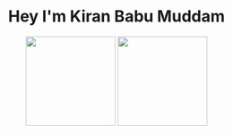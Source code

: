
<h1 align="center">Hey I'm Kiran Babu Muddam</h1> 

<p align="center"> <img src="https://octodex.github.com/images/daftpunktocat-thomas.gif" height="160px" width="160px"> <img src="https://octodex.github.com/images/daftpunktocat-guy.gif" height="160px" width="160px"> </p>

<!--
- 🔭 I'm a Software Engineer - Full Stack at [GooseFX](https://goosefx.io) with over three years of **Software Engineering (Full Stack)** experience at fast growing tech startups like [Niyo Solutions](https://goniyo.com/), [Twin Health](https://twinhealth.com/) and [Testsigma](https://testsigma.com/).
- 🌱 I have professional experience working with Rust, React, Java, Typescript, Node.js, Python, MySQL, PostgreSQL, MongoDB. I've made several [contributions to open source](https://github.com/kiranmuddam), to tools such as [TIGMINT](https://github.com/TIGMINT), [WatABot](https://github.com/WatABot) and [many more](https://github.com/kiranmuddam).
- ⚡ In addition to my open-source contributions, I relish attending global tech events, fostering connections with industry professionals through networking.
- 👨‍💻 This is my personal github profile. [@kirangoose](https://github.com/kirangoose), is my current work github profile. Cheers!


[![LinkedIn](https://img.shields.io/badge/LinkedIn-kiranmuddam-blue?style=flat-square&logo=linkedin)](https://www.linkedin.com/in/kiranmuddam/)
[![Twitter](https://img.shields.io/twitter/follow/0x_kiran?style=flat-square&logo=twitter)](https://twitter.com/0x_kiran)
[![GitHub](https://img.shields.io/badge/GitHub-kiranmuddam-lightgrey?style=flat-square&logo=github)](https://www.github.com/kiranmuddam/)
[![Medium Badge](https://img.shields.io/badge/-blog.kiranmuddam.com-03a57a?style=flat-square&labelColor=000000&logo=Medium&link=https://blog.kiranmuddam.com)](https://blog.kiranmuddam.com)
[![Gmail Badge](https://img.shields.io/badge/-kiraniiitn@gmail.com-c14438?style=flat-square&logo=Gmail&logoColor=white&link=mailto:kiraniiitn@gmail.com)](mailto:kiraniiitn@gmail.com)


